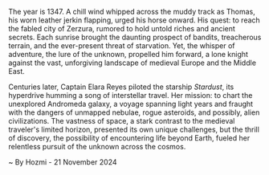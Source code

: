 
The year is 1347.  A chill wind whipped across the muddy track as Thomas, his worn leather jerkin flapping, urged his horse onward.  His quest: to reach the fabled city of Zerzura, rumored to hold untold riches and ancient secrets.  Each sunrise brought the daunting prospect of bandits, treacherous terrain, and the ever-present threat of starvation.  Yet, the whisper of adventure, the lure of the unknown, propelled him forward, a lone knight against the vast, unforgiving landscape of medieval Europe and the Middle East.

Centuries later, Captain Elara Reyes piloted the starship *Stardust*, its hyperdrive humming a song of interstellar travel.  Her mission: to chart the unexplored Andromeda galaxy, a voyage spanning light years and fraught with the dangers of unmapped nebulae, rogue asteroids, and possibly, alien civilizations.  The vastness of space, a stark contrast to the medieval traveler's limited horizon, presented its own unique challenges, but the thrill of discovery, the possibility of encountering life beyond Earth, fueled her relentless pursuit of the unknown across the cosmos.

~ By Hozmi - 21 November 2024
